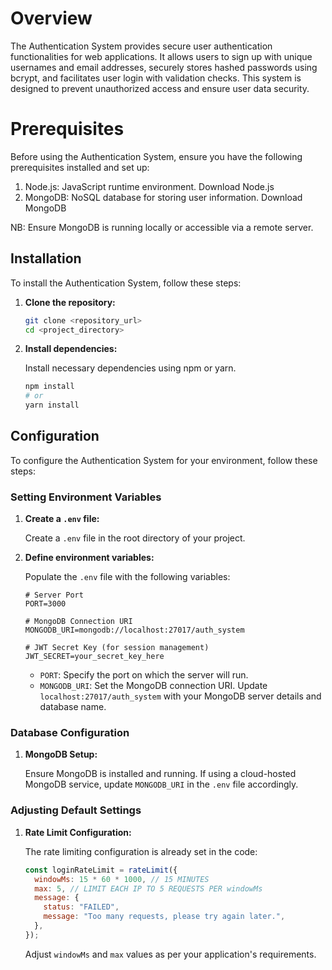 # Overview

The Authentication System provides secure user authentication functionalities for web applications. It allows users to sign up with unique usernames and email addresses, securely stores hashed passwords using bcrypt, and facilitates user login with validation checks. This system is designed to prevent unauthorized access and ensure user data security.

# Prerequisites

Before using the Authentication System, ensure you have the following prerequisites installed and set up:

1. Node.js: JavaScript runtime environment. Download Node.js
2. MongoDB: NoSQL database for storing user information. Download MongoDB

NB: Ensure MongoDB is running locally or accessible via a remote server.

## Installation

To install the Authentication System, follow these steps:

1. **Clone the repository:**

   ```bash
   git clone <repository_url>
   cd <project_directory>
   ```

2. **Install dependencies:**

   Install necessary dependencies using npm or yarn.

   ```bash
   npm install
   # or
   yarn install
   ```

## Configuration

To configure the Authentication System for your environment, follow these steps:

### Setting Environment Variables

1. **Create a `.env` file:**

   Create a `.env` file in the root directory of your project.

2. **Define environment variables:**

   Populate the `.env` file with the following variables:

   ```dotenv
   # Server Port
   PORT=3000

   # MongoDB Connection URI
   MONGODB_URI=mongodb://localhost:27017/auth_system

   # JWT Secret Key (for session management)
   JWT_SECRET=your_secret_key_here
   ```

   - `PORT`: Specify the port on which the server will run.
   - `MONGODB_URI`: Set the MongoDB connection URI. Update `localhost:27017/auth_system` with your MongoDB server details and database name.

### Database Configuration

1. **MongoDB Setup:**

   Ensure MongoDB is installed and running. If using a cloud-hosted MongoDB service, update `MONGODB_URI` in the `.env` file accordingly.

### Adjusting Default Settings

1. **Rate Limit Configuration:**

   The rate limiting configuration is already set in the code:

   ```javascript
   const loginRateLimit = rateLimit({
     windowMs: 15 * 60 * 1000, // 15 MINUTES
     max: 5, // LIMIT EACH IP TO 5 REQUESTS PER windowMs
     message: {
       status: "FAILED",
       message: "Too many requests, please try again later.",
     },
   });
   ```

   Adjust `windowMs` and `max` values as per your application's requirements.
